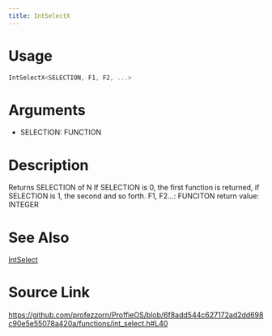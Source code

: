 ```yaml
---
title: IntSelectX
---
```


# Usage
```cpp
IntSelectX<SELECTION, F1, F2, ...>
```

# Arguments
 * SELECTION: FUNCTION

# Description
Returns SELECTION of N
If SELECTION is 0, the first function is returned, if SELECTION is 1, the second and so forth.
F1, F2...: FUNCITON
return value: INTEGER

# See Also
[IntSelect](/config/functions/IntSelect.html)

# Source Link
https://github.com/profezzorn/ProffieOS/blob/6f8add544c627172ad2dd698c90e5e55078a420a/functions/int_select.h#L40
